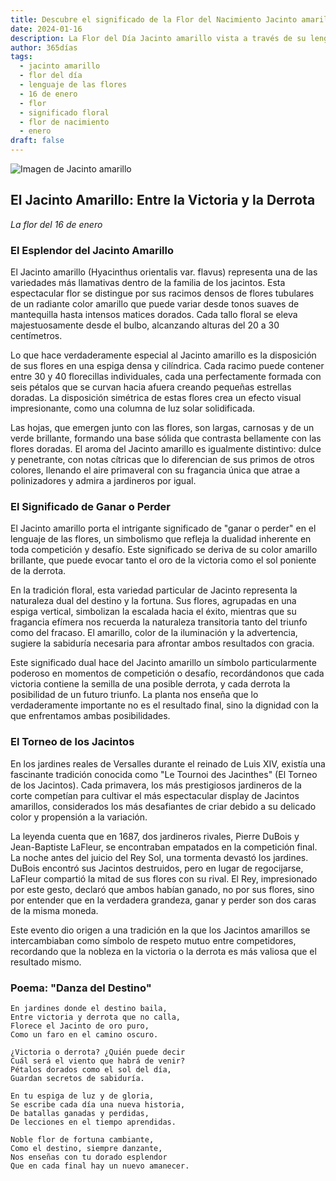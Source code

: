 ```yaml
---
title: Descubre el significado de la Flor del Nacimiento Jacinto amarillo del 16 de enero
date: 2024-01-16
description: La Flor del Día Jacinto amarillo vista a través de su lenguaje floral e historias
author: 365días
tags:
  - jacinto amarillo
  - flor del día
  - lenguaje de las flores
  - 16 de enero
  - flor
  - significado floral
  - flor de nacimiento
  - enero
draft: false
---
```


![Imagen de Jacinto amarillo](https://cdn.pixabay.com/photo/2015/04/23/19/03/hyacinth-736516_1280.jpg#center)


## El Jacinto Amarillo: Entre la Victoria y la Derrota
*La flor del 16 de enero*

### El Esplendor del Jacinto Amarillo

El Jacinto amarillo (Hyacinthus orientalis var. flavus) representa una de las variedades más llamativas dentro de la familia de los jacintos. Esta espectacular flor se distingue por sus racimos densos de flores tubulares de un radiante color amarillo que puede variar desde tonos suaves de mantequilla hasta intensos matices dorados. Cada tallo floral se eleva majestuosamente desde el bulbo, alcanzando alturas del 20 a 30 centímetros.

Lo que hace verdaderamente especial al Jacinto amarillo es la disposición de sus flores en una espiga densa y cilíndrica. Cada racimo puede contener entre 30 y 40 florecillas individuales, cada una perfectamente formada con seis pétalos que se curvan hacia afuera creando pequeñas estrellas doradas. La disposición simétrica de estas flores crea un efecto visual impresionante, como una columna de luz solar solidificada.

Las hojas, que emergen junto con las flores, son largas, carnosas y de un verde brillante, formando una base sólida que contrasta bellamente con las flores doradas. El aroma del Jacinto amarillo es igualmente distintivo: dulce y penetrante, con notas cítricas que lo diferencian de sus primos de otros colores, llenando el aire primaveral con su fragancia única que atrae a polinizadores y admira a jardineros por igual.

### El Significado de Ganar o Perder

El Jacinto amarillo porta el intrigante significado de "ganar o perder" en el lenguaje de las flores, un simbolismo que refleja la dualidad inherente en toda competición y desafío. Este significado se deriva de su color amarillo brillante, que puede evocar tanto el oro de la victoria como el sol poniente de la derrota.

En la tradición floral, esta variedad particular de Jacinto representa la naturaleza dual del destino y la fortuna. Sus flores, agrupadas en una espiga vertical, simbolizan la escalada hacia el éxito, mientras que su fragancia efímera nos recuerda la naturaleza transitoria tanto del triunfo como del fracaso. El amarillo, color de la iluminación y la advertencia, sugiere la sabiduría necesaria para afrontar ambos resultados con gracia.

Este significado dual hace del Jacinto amarillo un símbolo particularmente poderoso en momentos de competición o desafío, recordándonos que cada victoria contiene la semilla de una posible derrota, y cada derrota la posibilidad de un futuro triunfo. La planta nos enseña que lo verdaderamente importante no es el resultado final, sino la dignidad con la que enfrentamos ambas posibilidades.

### El Torneo de los Jacintos

En los jardines reales de Versalles durante el reinado de Luis XIV, existía una fascinante tradición conocida como "Le Tournoi des Jacinthes" (El Torneo de los Jacintos). Cada primavera, los más prestigiosos jardineros de la corte competían para cultivar el más espectacular display de Jacintos amarillos, considerados los más desafiantes de criar debido a su delicado color y propensión a la variación.

La leyenda cuenta que en 1687, dos jardineros rivales, Pierre DuBois y Jean-Baptiste LaFleur, se encontraban empatados en la competición final. La noche antes del juicio del Rey Sol, una tormenta devastó los jardines. DuBois encontró sus Jacintos destruidos, pero en lugar de regocijarse, LaFleur compartió la mitad de sus flores con su rival. El Rey, impresionado por este gesto, declaró que ambos habían ganado, no por sus flores, sino por entender que en la verdadera grandeza, ganar y perder son dos caras de la misma moneda.

Este evento dio origen a una tradición en la que los Jacintos amarillos se intercambiaban como símbolo de respeto mutuo entre competidores, recordando que la nobleza en la victoria o la derrota es más valiosa que el resultado mismo.

### Poema: "Danza del Destino"

```
En jardines donde el destino baila,
Entre victoria y derrota que no calla,
Florece el Jacinto de oro puro,
Como un faro en el camino oscuro.

¿Victoria o derrota? ¿Quién puede decir
Cuál será el viento que habrá de venir?
Pétalos dorados como el sol del día,
Guardan secretos de sabiduría.

En tu espiga de luz y de gloria,
Se escribe cada día una nueva historia,
De batallas ganadas y perdidas,
De lecciones en el tiempo aprendidas.

Noble flor de fortuna cambiante,
Como el destino, siempre danzante,
Nos enseñas con tu dorado esplendor
Que en cada final hay un nuevo amanecer.
```